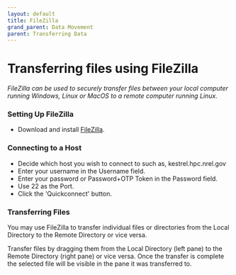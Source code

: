 ```yaml
---
layout: default
title: FileZilla
grand_parent: Data Movement
parent: Transferring Data
---
```

# Transferring files using FileZilla

*FileZilla can be used to securely transfer files between your local computer running Windows, Linux or MacOS to a remote computer running Linux.*

### Setting Up FileZilla

- Download and install [FileZilla](https://filezilla-project.org).

### Connecting to a Host

- Decide which host you wish to connect to such as, kestrel.hpc.nrel.gov
- Enter your username in the Username field.
- Enter your password or Password+OTP Token in the Password field.
- Use 22 as the Port.
- Click the 'Quickconnect' button.

### Transferring Files

You may use FileZilla to transfer individual files or directories from the Local Directory to the Remote Directory or vice versa.

Transfer files by dragging them from the Local Directory (left pane) to the Remote Directory (right pane) or vice versa.  Once the transfer is complete the selected file will be visible in the pane it was transferred to.
